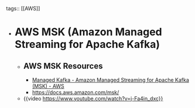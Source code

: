 tags:: [[AWS]]

- # AWS MSK (Amazon Managed Streaming for Apache Kafka)
	- ## AWS MSK Resources
		- [Managed Kafka - Amazon Managed Streaming for Apache Kafka (MSK) - AWS](https://aws.amazon.com/msk/)
		- https://docs.aws.amazon.com/msk/
	- {{video https://www.youtube.com/watch?v=j-Fa4in_dxc}}